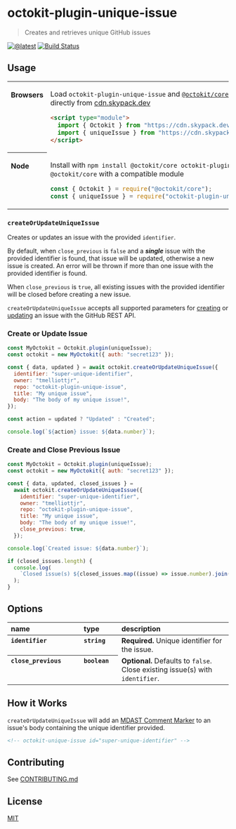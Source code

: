 # octokit-plugin-unique-issue

> Creates and retrieves unique GitHub issues

[![@latest](https://img.shields.io/npm/v/octokit-plugin-unique-issue.svg)](https://www.npmjs.com/package/octokit-plugin-unique-issue)
[![Build Status](https://github.com/tmelliottjr/octokit-plugin-unique-issue/workflows/Test/badge.svg)](https://github.com/tmelliottjr/octokit-plugin-unique-issue/actions?query=workflow%3ATest+branch%3Amain)

## Usage

<table>
<tbody valign=top align=left>
<tr><th>

Browsers

</th><td width=100%>

Load `octokit-plugin-unique-issue` and [`@octokit/core`](https://github.com/octokit/core.js) (or core-compatible module) directly from [cdn.skypack.dev](https://cdn.skypack.dev)

```html
<script type="module">
  import { Octokit } from "https://cdn.skypack.dev/@octokit/core";
  import { uniqueIssue } from "https://cdn.skypack.dev/octokit-plugin-unique-issue";
</script>
```

</td></tr>
<tr><th>

Node

</th><td>

Install with `npm install @octokit/core octokit-plugin-unique-issue`. Optionally replace `@octokit/core` with a compatible module

```js
const { Octokit } = require("@octokit/core");
const { uniqueIssue } = require("octokit-plugin-unique-issue");
```

</td></tr>
</tbody>
</table>

### `createOrUpdateUniqueIssue`

Creates or updates an issue with the provided `identifier`.

By default, when `close_previous` is `false` and a **_single_** issue with the provided identifier is found, that issue will be updated, otherwise a new issue is created. An error will be thrown if more than one issue with the provided identifier is found.

When `close_previous` is `true`, all existing issues with the provided identifier will be closed before creating a new issue.

`createOrUpdateUniqueIssue` accepts all supported parameters for [creating](https://docs.github.com/en/rest/issues/issues#create-an-issue) or [updating](https://docs.github.com/en/rest/issues/issues#update-an-issue) an issue with the GitHub REST API.

### Create or Update Issue

```js
const MyOctokit = Octokit.plugin(uniqueIssue);
const octokit = new MyOctokit({ auth: "secret123" });

const { data, updated } = await octokit.createOrUpdateUniqueIssue({
  identifier: "super-unique-identifier",
  owner: "tmelliottjr",
  repo: "octokit-plugin-unique-issue",
  title: "My unique issue",
  body: "The body of my unique issue!",
});

const action = updated ? "Updated" : "Created";

console.log(`${action} issue: ${data.number}`);
```

### Create and Close Previous Issue

```js
const MyOctokit = Octokit.plugin(uniqueIssue);
const octokit = new MyOctokit({ auth: "secret123" });

const { data, updated, closed_issues } =
  await octokit.createOrUpdateUniqueIssue({
    identifier: "super-unique-identifier",
    owner: "tmelliottjr",
    repo: "octokit-plugin-unique-issue",
    title: "My unique issue",
    body: "The body of my unique issue!",
    close_previous: true,
  });

console.log(`Created issue: ${data.number}`);

if (closed_issues.length) {
  console.log(
    `Closed issue(s) ${closed_issues.map((issue) => issue.number).join(", ")}`
  );
}
```

## Options

<table width="100%">
  <thead align=left>
    <tr>
      <th width=150>
        name
      </th>
      <th width=70>
        type
      </th>
      <th>
        description
      </th>
    </tr>
  </thead>
  <tbody align=left valign=top>
    <tr>
      <th>
        <code>identifier</code>
      </th>
      <th>
        <code>string</code>
      </th>
      <td>
        <strong>Required.</strong> Unique identifier for the issue.
      </td>
    </tr>
        <tr>
      <th>
        <code>close_previous</code>
      </th>
      <th>
        <code>boolean</code>
      </th>
      <td>
        <strong>Optional.</strong> Defaults to <code>false</code>. Close existing issue(s) with <code>identifier</code>.
      </td>
    </tr>
  </tbody>
</table>

## How it Works

`createOrUpdateUniqueIssue` will add an [MDAST Comment Marker](https://github.com/syntax-tree/mdast-comment-marker) to an issue's body containing the unique identifier provided.

```html
<!-- octokit-unique-issue id="super-unique-identifier" -->
```

## Contributing

See [CONTRIBUTING.md](CONTRIBUTING.md)

## License

[MIT](LICENSE)
